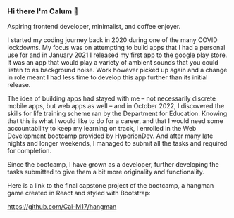 ### Hi there I'm Calum 👋

Aspiring frontend developer, minimalist, and coffee enjoyer.

I started my coding journey back in 2020 during one of the many COVID lockdowns. My focus was on attempting to build apps that I had a personal use for and in January 2021 I released my first app to the google play store. It was an app that would play a variety of ambient sounds that you could listen to as background noise. Work however picked up again and a change in role meant I had less time to develop this app further than its initial release.

The idea of building apps had stayed with me – not necessarily discrete mobile apps, but web apps as well – and in October 2022, I discovered the skills for life training scheme ran by the Department for Education. Knowing that this is what I would like to do for a career, and that I would need some accountability to keep my learning on track, I enrolled in the Web Development bootcamp provided by HyperionDev. And after many late nights and longer weekends, I managed to submit all the tasks and required for completion.

Since the bootcamp, I have grown as a developer, further developing the tasks submitted to give them a bit more originality and functionality. 

Here is a link to the final capstone project of the bootcamp, a hangman game created in React and styled with Bootstrap:

https://github.com/Cal-M17/hangman






